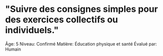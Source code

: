 # "Suivre des consignes simples pour des exercices collectifs ou individuels."

Âge: 5
Niveau: Confirmé
Matière: Éducation physique et santé
Évalué par: Humain